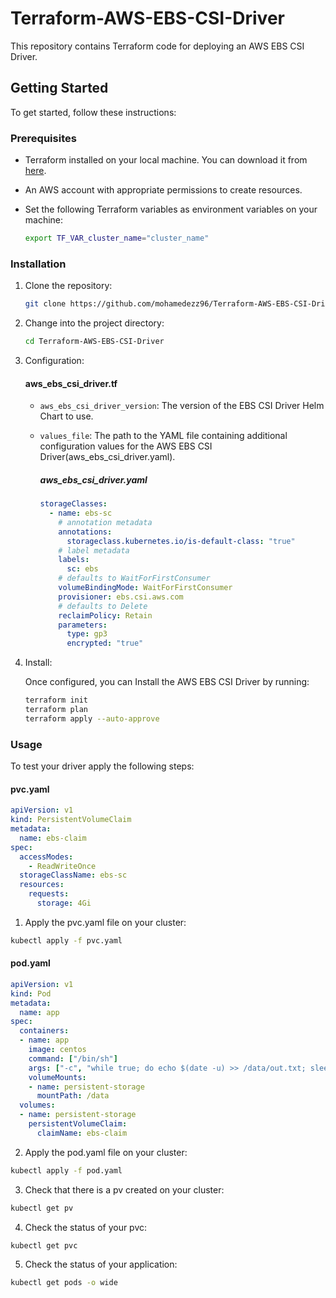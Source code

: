 # Terraform-AWS-EBS-CSI-Driver
This repository contains Terraform code for deploying an AWS EBS CSI Driver.

## Getting Started

To get started, follow these instructions:

### Prerequisites

- Terraform installed on your local machine. You can download it from [here](https://www.terraform.io/downloads.html).
- An AWS account with appropriate permissions to create resources.
- Set the following Terraform variables as environment variables on your machine:

    ```bash
    export TF_VAR_cluster_name="cluster_name"
    ```

### Installation

1. Clone the repository:

    ```bash
    git clone https://github.com/mohamedezz96/Terraform-AWS-EBS-CSI-Driver.git
    ```
2. Change into the project directory:

    ```bash
    cd Terraform-AWS-EBS-CSI-Driver
    ```
3. Configuration:
    #### aws_ebs_csi_driver.tf
    - `aws_ebs_csi_driver_version`: The version of the EBS CSI Driver Helm Chart to use.
    - `values_file`: The path to the YAML file containing additional configuration values for the AWS EBS CSI Driver(aws_ebs_csi_driver.yaml).
    
        ##### aws_ebs_csi_driver.yaml
        ```yaml
        storageClasses: 
          - name: ebs-sc
            # annotation metadata
            annotations:
              storageclass.kubernetes.io/is-default-class: "true"
            # label metadata
            labels:
              sc: ebs
            # defaults to WaitForFirstConsumer
            volumeBindingMode: WaitForFirstConsumer
            provisioner: ebs.csi.aws.com
            # defaults to Delete
            reclaimPolicy: Retain
            parameters:
              type: gp3
              encrypted: "true"
        ```
4. Install:

    Once configured, you can Install the AWS EBS CSI Driver by running:
    
    ```bash
    terraform init
    terraform plan
    terraform apply --auto-approve
    ```

### Usage
To test your driver apply the following steps:
#### pvc.yaml
```yaml
apiVersion: v1
kind: PersistentVolumeClaim
metadata:
  name: ebs-claim
spec:
  accessModes:
    - ReadWriteOnce
  storageClassName: ebs-sc
  resources:
    requests:
      storage: 4Gi
```
1. Apply the pvc.yaml file on your cluster:
```bash
kubectl apply -f pvc.yaml
```
#### pod.yaml
```yaml
apiVersion: v1
kind: Pod
metadata:
  name: app
spec:
  containers:
  - name: app
    image: centos
    command: ["/bin/sh"]
    args: ["-c", "while true; do echo $(date -u) >> /data/out.txt; sleep 5; done"]
    volumeMounts:
    - name: persistent-storage
      mountPath: /data
  volumes:
  - name: persistent-storage
    persistentVolumeClaim:
      claimName: ebs-claim
```
2. Apply the pod.yaml file on your cluster:
```bash
kubectl apply -f pod.yaml
```
3. Check that there is a pv created on your cluster:
```bash
kubectl get pv
```
4. Check the status of your pvc:
```bash
kubectl get pvc
```
5. Check the status of your application:
```bash
kubectl get pods -o wide
```
